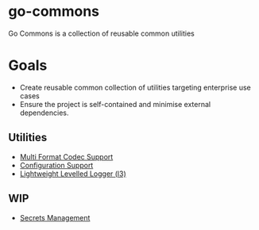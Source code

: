 # go-commons
Go Commons is a collection of reusable common utilities

# Goals

* Create reusable common collection of utilities targeting enterprise use cases
* Ensure the project is self-contained and minimise external dependencies.

## Utilities
* [Multi Format Codec Support](codec/README.md)
* [Configuration Support](config/README.md)
* [Lightweight Levelled Logger (l3)](l3/README.md)


## WIP

* [Secrets Management](secrets/README.md)